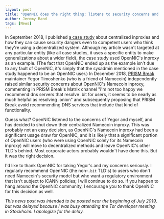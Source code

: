 ```yaml
---
layout: post
title: "OpenNIC does the right thing: listens to security concerns and shuts down its centralized Namecoin inproxy"
author: Jeremy Rand
tags: [News]
---
```


In September 2018, I published [a case study]({{site.baseurl}}2018/09/24/how-centralized-inproxies-make-everyone-less-safe-case-study.html) about centralized inproxies and how they can cause security dangers even to competent users who think they're using a decentralized system.  Although my article wasn't targeted at any particular entity (like all case studies, it uses a specific entity to make generalizations about a wider field), the case study used OpenNIC's inproxy as an example.  (The fact that OpenNIC ended up as the example isn't due to any fault of OpenNIC, it's simply that the sysadmin mentioned in the case study happened to be an OpenNIC user.)  In December 2018, [PRISM Break](https://prism-break.org/) maintainer Yegor Timoshenko (who is a friend of Namecoin) independently raised similar security concerns about OpenNIC's Namecoin inproxy, commenting in PRISM Break's Matrix channel "i'm not too happy we recommend dns servers that resolve .bit for users, it seems to be nearly as much helpful as resolving .onion" and subsequently proposing that PRISM Break avoid recommending DNS services that include that kind of functionality.

Guess what?  OpenNIC listened to the concerns of Yegor and myself, and has decided to shut down their centralized Namecoin inproxy.  This was probably not an easy decision, as OpenNIC's Namecoin inproxy had been a significant usage draw for OpenNIC, and it is likely that a significant portion of OpenNIC users (who were using OpenNIC solely for its Namecoin inproxy) will move to decentralized methods and leave OpenNIC's other TLD's behind.  Most corporate actors probably wouldn't have done this.  But it was the right decision.

I'd like to thank OpenNIC for taking Yegor's and my concerns seriously.  I regularly recommend OpenNIC (the non-`.bit` TLD's) to users who don't need Namecoin's security model but who want a regulatory environment that isn't subject to ICANN policies; I will continue to do so.  If you happen to hang around the OpenNIC community, I encourage you to thank OpenNIC for this decision as well.

*This news post was intended to be posted near the beginning of July 2019, but was delayed because I was busy attending the Tor developer meeting in Stockholm.  I apologize for the delay.*
